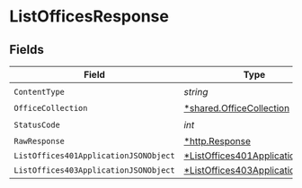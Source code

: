 # ListOfficesResponse


## Fields

| Field                                                                                      | Type                                                                                       | Required                                                                                   | Description                                                                                |
| ------------------------------------------------------------------------------------------ | ------------------------------------------------------------------------------------------ | ------------------------------------------------------------------------------------------ | ------------------------------------------------------------------------------------------ |
| `ContentType`                                                                              | *string*                                                                                   | :heavy_check_mark:                                                                         | N/A                                                                                        |
| `OfficeCollection`                                                                         | [*shared.OfficeCollection](../../models/shared/officecollection.md)                        | :heavy_minus_sign:                                                                         | OK                                                                                         |
| `StatusCode`                                                                               | *int*                                                                                      | :heavy_check_mark:                                                                         | N/A                                                                                        |
| `RawResponse`                                                                              | [*http.Response](https://pkg.go.dev/net/http#Response)                                     | :heavy_minus_sign:                                                                         | N/A                                                                                        |
| `ListOffices401ApplicationJSONObject`                                                      | [*ListOffices401ApplicationJSON](../../models/operations/listoffices401applicationjson.md) | :heavy_minus_sign:                                                                         | Unauthenticated                                                                            |
| `ListOffices403ApplicationJSONObject`                                                      | [*ListOffices403ApplicationJSON](../../models/operations/listoffices403applicationjson.md) | :heavy_minus_sign:                                                                         | Forbidden                                                                                  |